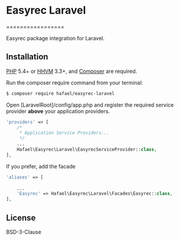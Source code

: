 # Easyrec Laravel
=================

Easyrec package integration for Laravel.

## Installation

[PHP](https://php.net) 5.4+ or [HHVM](http://hhvm.com) 3.3+, and [Composer](https://getcomposer.org) are required.

Run the composer require command from your terminal:
```sh
$ composer require hafael/easyrec-laravel
```
Open [LaravelRoot]/config/app.php and register the required service provider **above** your application providers.

```php
'providers' => [
    /*
     * Application Service Providers...
     */
    ...
    Hafael\Easyrec\Laravel\EasyrecServiceProvider::class,
],
```

If you prefer, add the facade

```php
'aliases' => [
    
    ...
    'Easyrec' => Hafael\Easyrec\Laravel\Facades\Easyrec::class,
],
```


License
----
BSD-3-Clause
